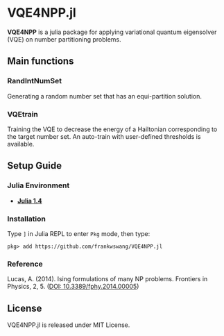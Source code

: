 # VQE4NPP.jl
__VQE4NPP__ is a julia package for applying variational quantum eigensolver (VQE) on number partitioning problems.

## Main functions
### RandIntNumSet
Generating a random number set that has an equi-partition solution. 

### VQEtrain
Training the VQE to decrease the energy of a Hailtonian corresponding to the target number set. An auto-train with user-defined thresholds is available.

## Setup Guide
### Julia Environment
* [__Julia 1.4__](https://julialang.org)

### Installation
Type `]` in Julia REPL to enter `Pkg` mode, then type:
```
pkg> add https://github.com/frankwswang/VQE4NPP.jl
```

### Reference
Lucas, A. (2014). Ising formulations of many NP problems. Frontiers in Physics, 2, 5. ([DOI: 10.3389/fphy.2014.00005](https://www.frontiersin.org/articles/10.3389/fphy.2014.00005/full))

## License
VQE4NPP.jl is released under MIT License.